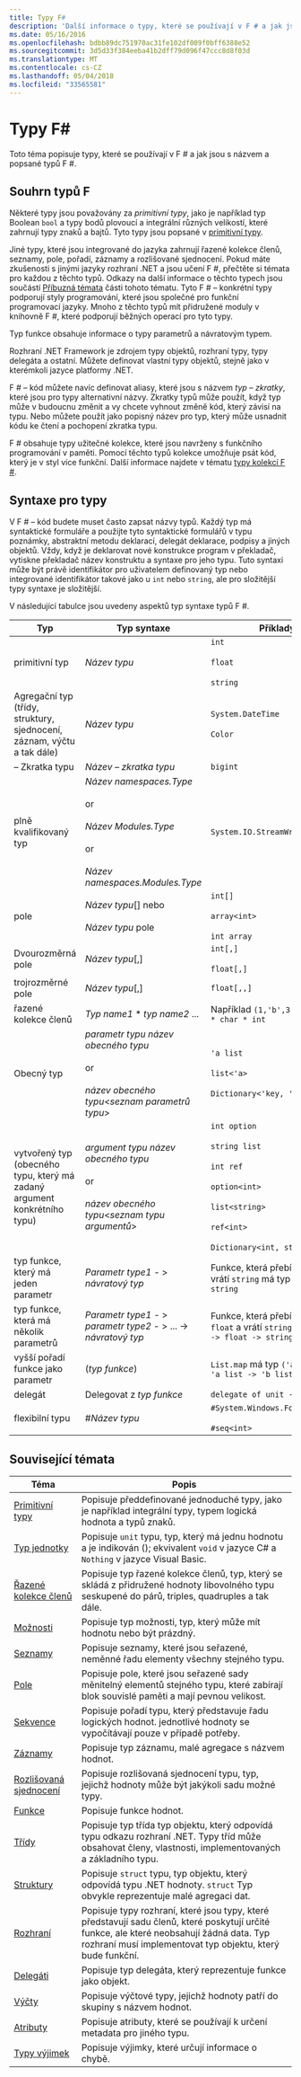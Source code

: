 ```yaml
---
title: Typy F#
description: 'Další informace o typy, které se používají v F # a jak jsou s názvem a popsané typů F #.'
ms.date: 05/16/2016
ms.openlocfilehash: bdbb89dc751970ac31fe102df009f0bff6388e52
ms.sourcegitcommit: 3d5d33f384eeba41b2dff79d096f47ccc8d8f03d
ms.translationtype: MT
ms.contentlocale: cs-CZ
ms.lasthandoff: 05/04/2018
ms.locfileid: "33565581"
---
```

# <a name="f-types"></a>Typy F#

Toto téma popisuje typy, které se používají v F # a jak jsou s názvem a popsané typů F #.


## <a name="summary-of-f-types"></a>Souhrn typů F #
Některé typy jsou považovány za *primitivní typy*, jako je například typ Boolean `bool` a typy bodů plovoucí a integrální různých velikostí, které zahrnují typy znaků a bajtů. Tyto typy jsou popsané v [primitivní typy](primitive-types.md).

Jiné typy, které jsou integrované do jazyka zahrnují řazené kolekce členů, seznamy, pole, pořadí, záznamy a rozlišované sjednocení. Pokud máte zkušenosti s jinými jazyky rozhraní .NET a jsou učení F #, přečtěte si témata pro každou z těchto typů. Odkazy na další informace o těchto typech jsou součástí [Příbuzná témata](https://msdn.microsoft.com/library/#rel) části tohoto tématu. Tyto F # – konkrétní typy podporují styly programování, které jsou společné pro funkční programovací jazyky. Mnoho z těchto typů mít přidružené moduly v knihovně F #, které podporují běžných operací pro tyto typy.

Typ funkce obsahuje informace o typy parametrů a návratovým typem.

Rozhraní .NET Framework je zdrojem typy objektů, rozhraní typy, typy delegáta a ostatní. Můžete definovat vlastní typy objektů, stejně jako v kterémkoli jazyce platformy .NET.

F # – kód můžete navíc definovat aliasy, které jsou s názvem *typ – zkratky*, které jsou pro typy alternativní názvy. Zkratky typů může použít, když typ může v budoucnu změnit a vy chcete vyhnout změně kód, který závisí na typu. Nebo můžete použít jako popisný název pro typ, který může usnadnit kódu ke čtení a pochopení zkratka typu.

F # obsahuje typy užitečné kolekce, které jsou navrženy s funkčního programování v paměti. Pomocí těchto typů kolekce umožňuje psát kód, který je v styl více funkční. Další informace najdete v tématu [typy kolekcí F #](fsharp-collection-types.md).


## <a name="syntax-for-types"></a>Syntaxe pro typy
V F # – kód budete muset často zapsat názvy typů. Každý typ má syntaktické formuláře a použijte tyto syntaktické formulářů v typu poznámky, abstraktní metodu deklarací, delegát deklarace, podpisy a jiných objektů. Vždy, když je deklarovat nové konstrukce program v překladač, vytiskne překladač název konstruktu a syntaxe pro jeho typu. Tuto syntaxi může být právě identifikátor pro uživatelem definovaný typ nebo integrované identifikátor takové jako u `int` nebo `string`, ale pro složitější typy syntaxe je složitější.

V následující tabulce jsou uvedeny aspektů typ syntaxe typů F #.



|Typ|Typ syntaxe|Příklady|
|----|-----------|--------|
|primitivní typ|*Název typu*|`int`<br /><br />`float`<br /><br />`string`|
|Agregační typ (třídy, struktury, sjednocení, záznam, výčtu a tak dále)|*Název typu*|`System.DateTime`<br /><br />`Color`|
|– Zkratka typu|*Název – zkratka typu*|`bigint`|
|plně kvalifikovaný typ|*Název namespaces.Type*<br /><br />or<br /><br />*Název Modules.Type*<br /><br />or<br /><br />*Název namespaces.Modules.Type*|`System.IO.StreamWriter`|
|pole|*Název typu*[] nebo<br /><br />*Název typu* pole|`int[]`<br /><br />`array<int>`<br /><br />`int array`|
|Dvourozměrná pole|*Název typu*[,]|`int[,]`<br /><br />`float[,]`|
|trojrozměrné pole|*Název typu*[,]|`float[,,]`|
|řazené kolekce členů|*Typ name1* &#42; *typ name2* ...|Například `(1,'b',3)` má typ `int * char * int`|
|Obecný typ|*parametr typu* *název obecného typu*<br /><br />or<br /><br />*název obecného typu*&lt;*seznam parametrů typu*&gt;|`'a list`<br /><br />`list<'a>`<br /><br />`Dictionary<'key, 'value>`|
|vytvořený typ (obecného typu, který má zadaný argument konkrétního typu)|*argument typu* *název obecného typu*<br /><br />or<br /><br />*název obecného typu*&lt;*seznam typu argumentů*&gt;|`int option`<br /><br />`string list`<br /><br />`int ref`<br /><br />`option<int>`<br /><br />`list<string>`<br /><br />`ref<int>`<br /><br />`Dictionary<int, string>`|
|typ funkce, který má jeden parametr|*Parametr type1*  - &gt; *návratový typ*|Funkce, která přebírá `int` a vrátí `string` má typ `int -> string`|
|typ funkce, která má několik parametrů|*Parametr type1*  - &gt; *parametr type2*  - &gt; ... -&gt; *návratový typ*|Funkce, která přebírá `int` a `float` a vrátí `string` má typ `int -> float -> string`|
|vyšší pořadí funkce jako parametr|(*typ funkce*)|`List.map` má typ `('a -> 'b) -> 'a list -> 'b list`|
|delegát|Delegovat z *typ funkce*|`delegate of unit -> int`|
|flexibilní typu|#*Název typu*|`#System.Windows.Forms.Control`<br /><br />`#seq<int>`|

## <a name="related-topics"></a>Související témata


|Téma|Popis|
|-----|-----------|
|[Primitivní typy](primitive-types.md)|Popisuje předdefinované jednoduché typy, jako je například integrální typy, typem logická hodnota a typů znaků.|
|[Typ jednotky](unit-type.md)|Popisuje `unit` typu, typ, který má jednu hodnotu a je indikován (); ekvivalent `void` v jazyce C# a `Nothing` v jazyce Visual Basic.|
|[Řazené kolekce členů](tuples.md)|Popisuje typ řazené kolekce členů, typ, který se skládá z přidružené hodnoty libovolného typu seskupené do párů, triples, quadruples a tak dále.|
|[Možnosti](options.md)|Popisuje typ možnosti, typ, který může mít hodnotu nebo být prázdný.|
|[Seznamy](lists.md)|Popisuje seznamy, které jsou seřazené, neměnné řadu elementy všechny stejného typu.|
|[Pole](arrays.md)|Popisuje pole, které jsou seřazené sady měnitelný elementů stejného typu, které zabírají blok souvislé paměti a mají pevnou velikost.|
|[Sekvence](sequences.md)|Popisuje pořadí typu, který představuje řadu logických hodnot. jednotlivé hodnoty se vypočítávají pouze v případě potřeby.|
|[Záznamy](records.md)|Popisuje typ záznamu, malé agregace s názvem hodnot.|
|[Rozlišovaná sjednocení](discriminated-unions.md)|Popisuje rozlišovaná sjednocení typu, typ, jejichž hodnoty může být jakýkoli sadu možné typy.|
|[Funkce](functions/index.md)|Popisuje funkce hodnot.|
|[Třídy](classes.md)|Popisuje typ třída typ objektu, který odpovídá typu odkazu rozhraní .NET. Typy tříd může obsahovat členy, vlastnosti, implementovaných a základního typu.|
|[Struktury](structures.md)|Popisuje `struct` typu, typ objektu, který odpovídá typu .NET hodnoty. `struct` Typ obvykle reprezentuje malé agregaci dat.|
|[Rozhraní](interfaces.md)|Popisuje typy rozhraní, které jsou typy, které představují sadu členů, které poskytují určité funkce, ale které neobsahují žádná data. Typ rozhraní musí implementovat typ objektu, který bude funkční.|
|[Delegáti](delegates.md)|Popisuje typ delegáta, který reprezentuje funkce jako objekt.|
|[Výčty](enumerations.md)|Popisuje výčtové typy, jejichž hodnoty patří do skupiny s názvem hodnot.|
|[Atributy](attributes.md)|Popisuje atributy, které se používají k určení metadata pro jiného typu.|
|[Typy výjimek](exception-handling/exception-types.md)|Popisuje výjimky, které určují informace o chybě.|
